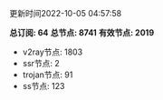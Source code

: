 更新时间2022-10-05 04:57:58

**总订阅: 64**
**总节点: 8741**
**有效节点: 2019**
- v2ray节点: 1803
- ssr节点: 2
- trojan节点: 91
- ss节点: 123
